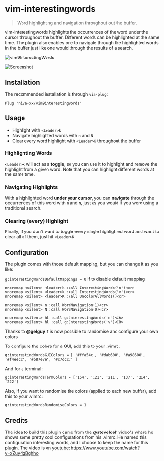 # vim-interestingwords

> Word highlighting and navigation throughout out the buffer.


vim-interestingwords highlights the occurrences of the word under the cursor throughout the buffer. Different words can be highlighted at the same time. The plugin also enables one to navigate through the highlighted words in the buffer just like one would through the results of a search.

![vim9InterestingWords](https://user-images.githubusercontent.com/89611393/169270498-3e8f689c-707c-4910-b4dd-bc4071cbc981.gif)


![Screenshot](https://i.imgbox.com/5k3OJWIk.png)



## Installation

The recommended installation is through `vim-plug`:

```vim9script
Plug 'niva-xx/vim9interestingwords'
```

## Usage

- Highlight with ``<Leader>k``
- Navigate highlighted words with ``n`` and ``N``
- Clear every word highlight with ``<Leader>K`` throughout the buffer

### Highlighting Words

``<Leader>k`` will act as a **toggle**, so you can use it to highlight and remove the highlight from a given word. Note that you can highlight different words at the same time.

### Navigating Highlights

With a highlighted word **under your cursor**, you can **navigate** through the occurrences of this word with ``n`` and ``N``, just as you would if you were using a traditional search.

### Clearing (every) Highlight

Finally, if you don't want to toggle every single highlighted word and want to clear all of them, just hit ``<Leader>K``

## Configuration

The plugin comes with those default mapping, but you can change it as you like:

`g:interestingWordsDefaultMappings = 0` if to disable default mapping

```vim9script default mapping
nnoremap <silent> <leader>k :call InterestingWords('n')<cr>
vnoremap <silent> <leader>k :call InterestingWords('v')<cr>
nnoremap <silent> <leader>K :call UncolorAllWords()<cr>

nnoremap <silent> n :call WordNavigation(1)<cr>
nnoremap <silent> N :call WordNavigation(0)<cr>
```

```vim9script $MYVIMRC own default mapping
nnoremap <silent> hl :call g:InterestingWords('n')<CR>
vnoremap <silent> hl :call g:InterestingWords('v')<CR>
```

Thanks to **@gelguy** it is now possible to randomise and configure your own colors

To configure the colors for a GUI, add this to your .vimrc:

```vim9script
g:interestingWordsGUIColors = [ '#ffa54c', '#dab600', '#a98600', '#f4eecc', '#b87e7e', '#c7dcc7' ] 
```

And for a terminal:

```vim9script
g:interestingWordsTermColors = ['154', '121', '211', '137', '214', '222']
```

Also, if you want to randomise the colors (applied to each new buffer), add this to your .vimrc:

```vim9script
g:interestingWordsRandomiseColors = 1
```

## Credits

The idea to build this plugin came from the **@stevelosh** video's where he shows some pretty cool configurations from his .vimrc. He named this configuration interesting words, and I choose to keep the name for this plugin. The video is on youtube: https://www.youtube.com/watch?v=xZuy4gBghho
